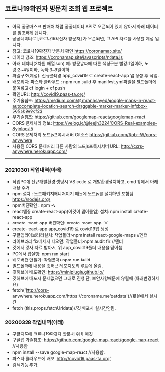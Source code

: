 ## 코로나19확진자 방문처 조회 웹 프로젝트

---

- 아직 공공마스크 판매처 처럼 공공데이터 API로 오픈되어 있지 않아서 아래 데이터를 참조하게 됩니다.
- 공공데이터로 [코로나19확진자 방문처] 가 오픈되면, 그 API 자료를 사용할 예정 입니다.
- 참고: 코로나19확진자 방문처 확인 https://coronamap.site/
- 데이터 참조: https://coronamap.site/javascripts/ndata.js
- 아래 데이터(2차원 배열json) 예: 방문날짜에 따른 색상구분 빨강:1일이하, 노랑:2~4일이하, 녹색:3~9일이하
- 파일구조(예정): 신규폴더명 app_covid19 로 create-react-app 앱 생성 후 작업.
- 배포위치: 파스타 클라우드 : npm run build 후 manifest.yml파일을 빌드폴더에 붙여넣고 cf login + cf push
- 확인URL: http://covid19.paas-ta.org/
- 주기술참조: https://medium.com/@imranhsayed/google-maps-in-react-autocomplete-location-search-draggable-marker-marker-infobox-565ab8e8cf22
- 부기술참조: https://github.com/googlemap-react/googlemap-react
- CORS 문제처리 정보: https://velog.io/@leejh3224/CORS-Real-examples-8yjnloovl5
- CORS 문제처리 노드js프록시서버 Git소스 https://github.com/Rob--W/cors-anywhere
- 사용된 CORS 문제처리 다른 사람의 노드js프록시서버 URL: http://cors-anywhere.herokuapp.com/

---

### 20210301 작업내역(아래)

- 작업PC에 신규개발환경 셋팅시 VS code 로 개발환경설치하고, cmd 창에서 아래 내용 추가
- npm 설치 : 노드패키지매니저이기 때문에 노드js를 설치하면 포함됨 https://nodejs.org/
- npm버전확인 : npm -v
- react앱중 create-react-app(이것이 앱이름임) 설치: npm install create-react-app
- create-react-app 버전확인: create-react-app -V
- create-react-app app_covid19 로 covid19앱 생성
- 구글맵라이브러리설치: 작업폴더>npm install react-google-maps //엔터
- 라이브러리 fix메세지 나오면: 작업폴더>npm audit fix //엔터
- 깃에서 강사 자료 받아서, 위 app_covid19폴더 내용을 덮어씀
- PC에서 앱실행: npm run start
- 배포버전 만들기: 작업폴더>npm run build
- 빌드폴더에 내용을 깃허브 레포지토리 루트에 올림.
- 깃허브에 배포확인: https://miniplugin.github.io/
- 깃허브에 배포시 문제없으면 그대로 진행 단, 보안사항때문에 않될때 (아래변경하세요)
- fetch('http://cors-anywhere.herokuapp.com/https://coroname.me/getdata')//로컬에서 실시간
- fetch (this.props.fetchUrldata)//깃 배포시 실시간안됨.

### 20200328 작업내역(아래)

- 구글지도에 코로나19확진자 방문처 위치 매칭.
- 구글맵 기술참조: https://github.com/google-map-react/google-map-react //사용함.
- npm install --save google-map-react //사용함.
- 파스타 클라우드에 배포: http://covid19.paas-ta.org/
- 검색기능 추가.
